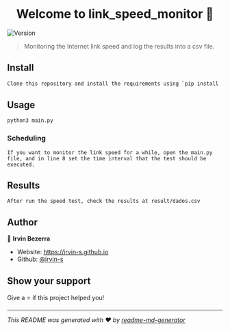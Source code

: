 <h1 align="center">Welcome to link_speed_monitor 👋</h1>
<p>
  <img alt="Version" src="https://img.shields.io/badge/version-1.0.0-blue.svg?cacheSeconds=2592000" />
</p>

> Monitoring the Internet link speed and log the results into a csv file.

## Install

```sh
Clone this repository and install the requirements using `pip install -r requirements.txt`
```

## Usage

```sh
python3 main.py
```
### Scheduling

```
If you want to monitor the link speed for a while, open the main.py file, and in line 8 set the time interval that the test should be executed.
```

## Results

```
After run the speed test, check the results at result/dados.csv
```

## Author

👤 **Irvin Bezerra**

* Website: https://irvin-s.github.io
* Github: [@irvin-s](https://github.com/irvin-s)

## Show your support

Give a ⭐️ if this project helped you!

***
_This README was generated with ❤️ by [readme-md-generator](https://github.com/kefranabg/readme-md-generator)_